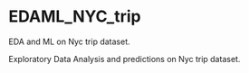 # EDAML_NYC_trip
EDA and ML on Nyc trip dataset.



Exploratory Data Analysis  and predictions on Nyc trip dataset.
